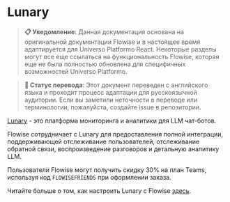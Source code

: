 # Lunary

> **📋 Уведомление**: Данная документация основана на оригинальной документации Flowise и в настоящее время адаптируется для Universo Platformo React. Некоторые разделы могут все еще ссылаться на функциональность Flowise, которая еще не была полностью обновлена для специфичных возможностей Universo Platformo.

> **🔄 Статус перевода**: Этот документ переведен с английского языка и проходит процесс адаптации для русскоязычной аудитории. Если вы заметили неточности в переводе или терминологии, пожалуйста, создайте issue в репозитории.

[Lunary](https://lunary.ai/) - это платформа мониторинга и аналитики для LLM чат-ботов.

Flowise сотрудничает с Lunary для предоставления полной интеграции, поддерживающей отслеживание пользователей, отслеживание обратной связи, воспроизведение разговоров и детальную аналитику LLM.

Пользователи Flowise могут получить скидку 30% на план Teams, используя код `FLOWISEFRIENDS` при оформлении заказа.

Читайте больше о том, как настроить Lunary с Flowise [здесь](https://lunary.ai/docs/integrations/flowise).
